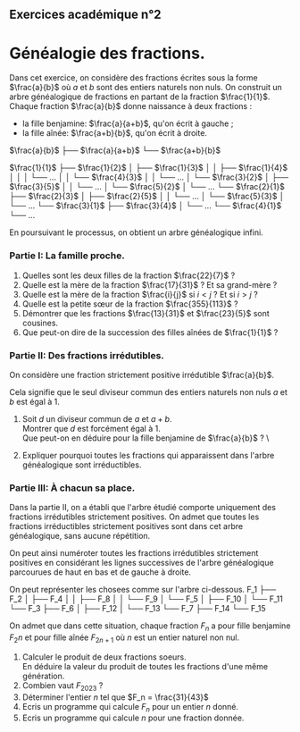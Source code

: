 ## Exercices académique n°2

# Généalogie des fractions.

Dans cet exercice, on considère des fractions écrites sous la forme $\frac{a}{b}$ où $a$ et $b$ sont des entiers naturels non nuls. On construit un arbre généalogique de fractions en partant de la fraction $\frac{1}{1}$. Chaque fraction $\frac{a}{b}$ donne naissance à deux fractions :
- la fille benjamine: $\frac{a}{a+b}$, qu'on écrit à gauche ;
- la fille aînée: $\frac{a+b}{b}$, qu'on écrit à droite.

$\frac{a}{b}$
├── $\frac{a}{a+b}$
└── $\frac{a+b}{b}$

$\frac{1}{1}$
├── $\frac{1}{2}$
│   ├── $\frac{1}{3}$
│   │   ├── $\frac{1}{4}$
│   │   │   └── ...
│   │   └── $\frac{4}{3}$
│   │       └── ...
│   └── $\frac{3}{2}$
│       ├── $\frac{3}{5}$
│       │   └── ...
│       └── $\frac{5}{2}$
│           └── ...
└── $\frac{2}{1}$
    ├── $\frac{2}{3}$
    │   ├── $\frac{2}{5}$
    │   │   └── ...
    │   └── $\frac{5}{3}$
    │       └── ...
    └── $\frac{3}{1}$
        ├── $\frac{3}{4}$
        │   └── ...
        └── $\frac{4}{1}$
            └── ...

En poursuivant le processus, on obtient un arbre généalogique infini.

### Partie I: La famille proche.

1. Quelles sont les deux filles de la fraction $\frac{22}{7}$ ?
2. Quelle est la mère de la fraction $\frac{17}{31}$ ? Et sa grand-mère ?
3. Quelle est la mère de la fraction $\frac{i}{j}$ si $i<j$ ? Et si $i>j$ ?
4. Quelle est la petite sœur de la fraction $\frac{355}{113}$ ?
5. Démontrer que les fractions $\frac{13}{31}$ et $\frac{23}{5}$ sont cousines.
6. Que peut-on dire de la succession des filles aînées de $\frac{1}{1}$ ?

### Partie II: Des fractions irrédutibles.

On considère une fraction strictement positive irrédutible $\frac{a}{b}$.

Cela signifie que le seul diviseur commun des entiers naturels non nuls $a$ et $b$ est égal à $1$. 

1. Soit $d$ un diviseur commun de $a$ et $a+b$. \
Montrer que $d$ est forcément égal à $1$. \
Que peut-on en déduire pour la fille benjamine de $\frac{a}{b}$ ? \

2. Expliquer pourquoi toutes les fractions qui apparaissent dans l'arbre généalogique sont irréductibles.

### Partie III: À chacun sa place.

Dans la partie II, on a établi que l'arbre  étudié comporte uniquement des fractions irrédutibles strictement positives. On admet que toutes les fractions irréductibles strictement positives sont dans cet arbre généalogique, sans aucune répétition.

On peut ainsi numéroter toutes les fractions irrédutibles strictement positives en considérant les lignes successives de l'arbre généalogique parcourues de haut en bas et de gauche à droite.

On peut représenter les chosees comme sur l'arbre ci-dessous.
F_1
├── F_2
│   ├── F_4
│   │   ├── F_8
│   │   └── F_9
│   └── F_5
│       ├── F_10
│       └── F_11
└── F_3
    ├── F_6
    │   ├── F_12
    │   └── F_13
    └── F_7
        ├── F_14
        └── F_15

On admet que dans cette situation, chaque fraction $F_n$ a pour fille benjamine $F_2n$ et pour fille aînée $F_{2n+1}$ où $n$ est un entier naturel non nul.

1. Calculer le produit de deux fractions soeurs. \
En déduire la valeur du produit de toutes les fractions d'une même génération.
2. Combien vaut $F_2023$ ?
3. Déterminer l'entier $n$ tel que $F_n = \frac{31}{43}$
4. Ecris un programme qui calcule $F_n$ pour un entier $n$ donné.
5. Ecris un programme qui calcule $n$ pour une fraction donnée.
